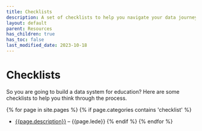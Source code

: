 ```yaml
---
title: Checklists
description: A set of checklists to help you navigate your data journey.
layout: default
parent: Resources
has_children: true
has_toc: false
last_modified_date: 2023-10-18
---
```


# Checklists
So you are going to build a data system for education? Here are some checklists to help you think through the process.

{% for page in site.pages %}
  {% if page.categories contains 'checklist' %}
  -  [{{page.description}}]({{site.url}}{{page.url}}) – {{page.lede}}
  {% endif %}
{% endfor %}